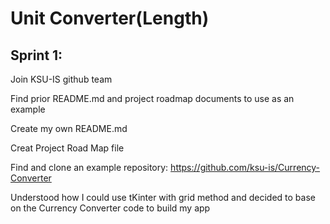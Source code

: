 # Unit Converter(Length)

## Sprint 1:

  Join KSU-IS github team
  
  Find prior README.md and project  roadmap documents to use as an example
  
  Create my own README.md
  
  Creat Project Road Map file
  
  Find and clone an example repository: https://github.com/ksu-is/Currency-Converter

  Understood how I could use tKinter with grid method and decided to base on the Currency Converter code to build my app
